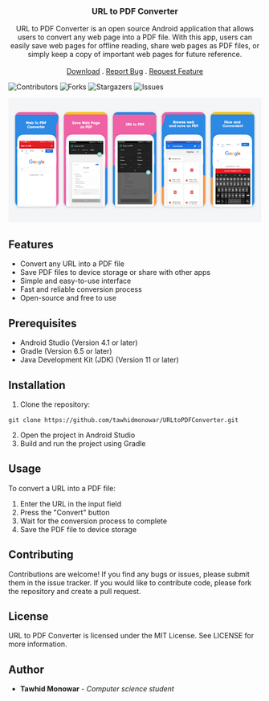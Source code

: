 <p align="center">
  <h3 align="center">URL to PDF Converter</h3>

  <p align="center">
    URL to PDF Converter is an open source Android application that allows users to convert any web page into a PDF file. With this app, users can easily save web pages for offline reading, share web pages as PDF files, or simply keep a copy of important web pages for future reference.
    <br/>
    <br/>
    <a href="https://tawhidmonowar.github.io/URLtoPDFConverter">Download</a>
    .
    <a href="https://github.com/tawhidmonowar/URLtoPDFConverter/issues">Report Bug</a>
    .
    <a href="https://github.com/tawhidmonowar/URLtoPDFConverter/issues">Request Feature</a>
  </p>
</p>

![Contributors](https://img.shields.io/github/contributors/tawhidmonowar/URLtoPDFConverter?color=dark-green) ![Forks](https://img.shields.io/github/forks/tawhidmonowar/URLtoPDFConverter?style=social) ![Stargazers](https://img.shields.io/github/stars/tawhidmonowar/URLtoPDFConverter?style=social) ![Issues](https://img.shields.io/github/issues/tawhidmonowar/URLtoPDFConverter)

![screenshot_profile](./screenshot/screenshot.png)

## Features
- Convert any URL into a PDF file
- Save PDF files to device storage or share with other apps
- Simple and easy-to-use interface
- Fast and reliable conversion process
- Open-source and free to use

## Prerequisites
- Android Studio (Version 4.1 or later)
- Gradle (Version 6.5 or later)
- Java Development Kit (JDK) (Version 11 or later)

## Installation

1. Clone the repository:
```
git clone https://github.com/tawhidmonowar/URLtoPDFConverter.git
```
2. Open the project in Android Studio
3. Build and run the project using Gradle

## Usage
To convert a URL into a PDF file:
1. Enter the URL in the input field
2. Press the "Convert" button
3. Wait for the conversion process to complete
4. Save the PDF file to device storage

## Contributing
Contributions are welcome! If you find any bugs or issues, please submit them in the issue tracker. If you would like to contribute code, please fork the repository and create a pull request.

## License
URL to PDF Converter is licensed under the MIT License. See LICENSE for more information.

## Author
* **Tawhid Monowar** - *Computer science student*
